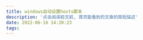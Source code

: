 ```yaml
---
title: windows自动设置hosts脚本
description: '点击阅读前文前, 首页能看到的文章的简短描述'
date: 2022-06-16 14:20:23
tags:
---
```

